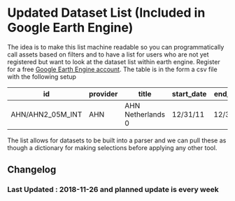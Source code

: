 # Updated Dataset List (Included in Google Earth Engine)
The idea is to make this list machine readable so you can programmatically call assets based on filters and to have a list for users who are not yet registered but want to look at the dataset list within earth engine. Register for a free [Google Earth Engine account](https://earthengine.google.com/signup/). The table is in the form a csv file with the following setup

| id | provider                                                                           | title                                                                                                                        | start_date | end_date | startyear | endyear | type            |
|-------------------------------------------------|------------------------------------------------------------------------------------|------------------------------------------------------------------------------------------------------------------------------|------------|----------|-----------|---------|-----------------|
| AHN/AHN2_05M_INT                                | AHN                                                                                | AHN Netherlands 0                                                                                                            | 12/31/11   | 12/31/11 | 2011      | 2011    | Image           |

The list allows for datasets to be built into a parser and we can pull these as though a dictionary for making selections before applying any other tool.

## Changelog
### Last Updated : 2018-11-26 and planned update is every week
